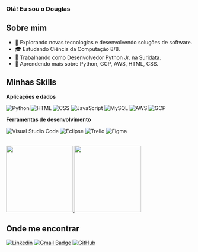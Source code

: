 ### Olá! Eu sou o Douglas

## Sobre mim

- 🤔 Explorando novas tecnologias e desenvolvendo soluções de software.
- 🎓 Estudando Ciência da Computação 8/8.
- 💼 Trabalhando como Desenvolvedor Python Jr. na Suridata.
- 🌱 Aprendendo mais sobre Python, GCP, AWS, HTML, CSS.

## Minhas Skills

**Aplicações e dados**

![Python](https://img.shields.io/badge/Python-14354C?style=for-the-badge&logo=python&logoColor=white)
![HTML](https://img.shields.io/badge/HTML-239120?style=for-the-badge&logo=html5&logoColor=white
)
![CSS](https://img.shields.io/badge/CSS-239120?&style=for-the-badge&logo=css3&logoColor=white)
![JavaScript](https://img.shields.io/badge/JavaScript-323330?style=for-the-badge&logo=javascript&logoColor=F7DF1E)
![MySQL](https://img.shields.io/badge/MySQL-00000F?style=for-the-badge&logo=mysql&logoColor=white)
![AWS](https://img.shields.io/badge/Amazon_AWS-232F3E?style=for-the-badge&logo=amazon-aws&logoColor=white)
![GCP](https://img.shields.io/badge/Google_Cloud-4285F4?style=for-the-badge&logo=google-cloud&logoColor=white)


**Ferramentas de desenvolvimento**


![Visual Studio Code](https://img.shields.io/badge/-Visual%20Studio%20Code-333333?style=flat&logo=visual-studio-code&logoColor=007ACC)
![Eclipse](https://img.shields.io/badge/-Eclipse-333333?style=flat&logo=eclipse-ide&logoColor=2C2255)
![Trello](https://img.shields.io/badge/-Trello-333333?style=flat&logo=trello&logoColor=007ACC)
![Figma](https://img.shields.io/badge/-Figma-333333?style=flat&logo=figma&logoColor=007ACC)


<br/>

<a href="https://github.com/Miauuum" title="Perfil do Douglas">
<img height="180em" src="https://github-readme-stats.vercel.app/api?username=Miauuum&theme=dark&show_icons=true" />
</a>
<a href="https://github.com/Miauuum" title="Perfil do Douglas">
<img height="180em" src="https://github-readme-stats.vercel.app/api/top-langs/?username=miauuum&layout=compact&theme=dark" />
</a>



## Onde me encontrar

[![Linkedin](https://img.shields.io/badge/-Linkedln-blue?style=flat-square&logo=Linkedin&logoColor=white&link=https://www.linkedin.com/in/douglas-elesb%C3%A3o-bispo-900701256/)](https://www.linkedin.com/in/douglas-elesb%C3%A3o-bispo-900701256/)
[![Gmail Badge](https://img.shields.io/badge/-Email-006bed?style=flat-square&logo=Gmail&logoColor=white&link=mailto:442douglas@gmail.com)](mailto:442douglas@gmail.com)
[![GitHub](https://img.shields.io/github/followers/Miauuum?label=follow&style=social)](https://github.com/Miauuum)


